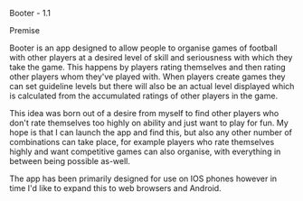 Booter - 1.1

Premise

Booter is an app designed to allow people to organise games of football with other players at a desired level of skill and seriousness with which they take the game. This happens by players rating themselves and then rating other players whom they've played with. When players create games they can set guideline levels but there will also be an actual level displayed which is calculated from the accumulated ratings of other players in the game.

This idea was born out of a desire from myself to find other players who don't rate themselves too highly on ability and just want to play for fun. My hope is that I can launch the app and find this, but also any other number of combinations can take place, for example players who rate themselves highly and want competitive games can also organise, with everything in between being possible as-well.

The app has been primarily designed for use on IOS phones however in time I'd like to expand this to web browsers and Android.


